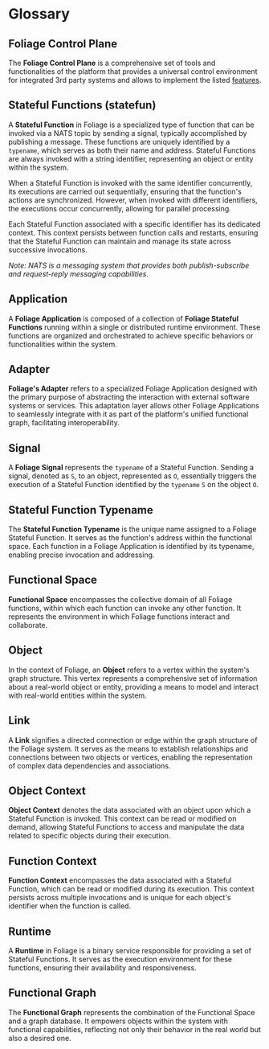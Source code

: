 # Glossary

## Foliage Control Plane

The **Foliage Control Plane** is a comprehensive set of tools and functionalities of the platform that provides a universal control environment for integrated 3rd party systems and allows to implement the listed [features](./features.md). 

## Stateful Functions (statefun)

A **Stateful Function** in Foliage is a specialized type of function that can be invoked via a NATS topic by sending a signal, typically accomplished by publishing a message. These functions are uniquely identified by a `typename`, which serves as both their name and address. Stateful Functions are always invoked with a string identifier, representing an object or entity within the system.

When a Stateful Function is invoked with the same identifier concurrently, its executions are carried out sequentially, ensuring that the function's actions are synchronized. However, when invoked with different identifiers, the executions occur concurrently, allowing for parallel processing.

Each Stateful Function associated with a specific identifier has its dedicated context. This context persists between function calls and restarts, ensuring that the Stateful Function can maintain and manage its state across successive invocations.

_Note: NATS is a messaging system that provides both publish-subscribe and request-reply messaging capabilities._

## Application

A **Foliage Application** is composed of a collection of **Foliage Stateful Functions** running within a single or distributed runtime environment. These functions are organized and orchestrated to achieve specific behaviors or functionalities within the system.

## Adapter

**Foliage's Adapter** refers to a specialized Foliage Application designed with the primary purpose of abstracting the interaction with external software systems or services. This adaptation layer allows other Foliage Applications to seamlessly integrate with it as part of the platform's unified functional graph, facilitating interoperability.

## Signal

A **Foliage Signal** represents the `typename` of a Stateful Function. Sending a signal, denoted as `S`, to an object, represented as `O`, essentially triggers the execution of a Stateful Function identified by the `typename` `S` on the object `O`.

## Stateful Function Typename

The **Stateful Function Typename** is the unique name assigned to a Foliage Stateful Function. It serves as the function's address within the functional space. Each function in a Foliage Application is identified by its typename, enabling precise invocation and addressing.

## Functional Space

**Functional Space** encompasses the collective domain of all Foliage functions, within which each function can invoke any other function. It represents the environment in which Foliage functions interact and collaborate.

## Object

In the context of Foliage, an **Object** refers to a vertex within the system's graph structure. This vertex represents a comprehensive set of information about a real-world object or entity, providing a means to model and interact with real-world entities within the system.

## Link

A **Link** signifies a directed connection or edge within the graph structure of the Foliage system. It serves as the means to establish relationships and connections between two objects or vertices, enabling the representation of complex data dependencies and associations.

## Object Context

**Object Context** denotes the data associated with an object upon which a Stateful Function is invoked. This context can be read or modified on demand, allowing Stateful Functions to access and manipulate the data related to specific objects during their execution.

## Function Context

**Function Context** encompasses the data associated with a Stateful Function, which can be read or modified during its execution. This context persists across multiple invocations and is unique for each object's identifier when the function is called.

## Runtime

A **Runtime** in Foliage is a binary service responsible for providing a set of Stateful Functions. It serves as the execution environment for these functions, ensuring their availability and responsiveness.

## Functional Graph

The **Functional Graph** represents the combination of the Functional Space and a graph database. It empowers objects within the system with functional capabilities, reflecting not only their behavior in the real world but also a desired one.

